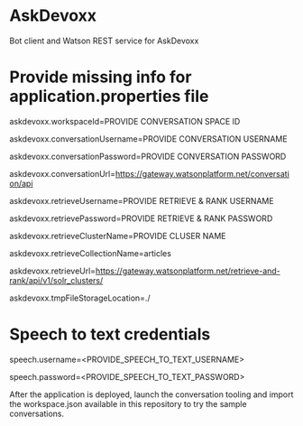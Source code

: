 # AskDevoxx
Bot client and Watson REST service for AskDevoxx

# Provide missing info for application.properties file 

askdevoxx.workspaceId=PROVIDE CONVERSATION SPACE ID

askdevoxx.conversationUsername=PROVIDE CONVERSATION USERNAME

askdevoxx.conversationPassword=PROVIDE CONVERSATION PASSWORD

askdevoxx.conversationUrl=https://gateway.watsonplatform.net/conversation/api

askdevoxx.retrieveUsername=PROVIDE RETRIEVE & RANK USERNAME

askdevoxx.retrievePassword=PROVIDE RETRIEVE & RANK PASSWORD

askdevoxx.retrieveClusterName=PROVIDE CLUSER NAME

askdevoxx.retrieveCollectionName=articles

askdevoxx.retrieveUrl=https://gateway.watsonplatform.net/retrieve-and-rank/api/v1/solr_clusters/

askdevoxx.tmpFileStorageLocation=./

# Speech to text credentials

speech.username=<PROVIDE_SPEECH_TO_TEXT_USERNAME>

speech.password=<PROVIDE_SPEECH_TO_TEXT_PASSWORD>


After the application is deployed, launch the conversation tooling and import the workspace.json available in this repository to try the sample conversations.

